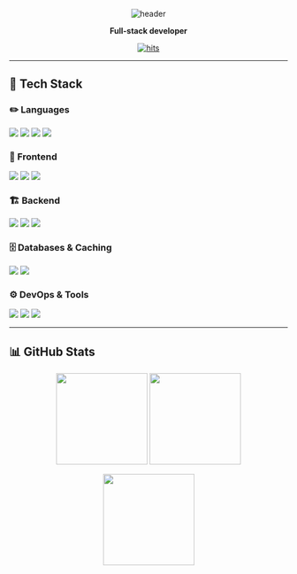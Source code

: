 <div align="center">

  ![header](https://capsule-render.vercel.app/api?type=waving&height=200&color=gradient&customColorList=10&text=Keddmon's%20GITHUB&reversal=false&fontColor=ffffff&fontAlignY=35&fontAlign=68&animation=fadeIn&rotate=0&fontSize=50&descAlign=60)

</div>

<p align="center">
  <strong>Full-stack developer</strong><br/>
</p>

<div align="center">

  [![hits](https://myhits.vercel.app/api/hit/https%3A%2F%2Fgithub.com%2FKeddmon?color=gray&label=hits&size=medium)](https://myhits.vercel.app)

</div>

<!--
## 🚀 About Me
- 🔭 Currently working on: **[Project Name]** – short one-line description.
- 🌱 Learning: **NestJS**, **LLM tooling**, **MLOps basics**.
- 💡 Interests: developer experience, real-time systems, generative AI.
- 🧪 Open to: collaborations on OSS and research-y side projects.
-->
---

## 🧰 Tech Stack

<!-- Tip: Group badges by area. Keep it scannable. -->

### ✏️ Languages
<p>
  <img src="https://img.shields.io/badge/JavaScript-%23F7DF1E.svg?style=for-the-badge&logo=javascript&logoColor=black"/>
  <img src="https://img.shields.io/badge/TypeScript-%233178C6.svg?style=for-the-badge&logo=typescript&logoColor=white"/>
  <img src="https://img.shields.io/badge/Python-%233776AB.svg?style=for-the-badge&logo=python&logoColor=white"/>
  <img src="https://img.shields.io/badge/java-%23007396.svg?&style=for-the-badge&logo=java&logoColor=white" />
</p>

### 🎨 Frontend
<p>
  <img src="https://img.shields.io/badge/React-%2361DAFB.svg?style=for-the-badge&logo=react&logoColor=black"/>
  <img src="https://img.shields.io/badge/css3-%231572B6.svg?&style=for-the-badge&logo=css3&logoColor=white" />
  <img src="https://img.shields.io/badge/TailwindCSS-38BDF8?style=for-the-badge&logo=tailwindcss&logoColor=white"/>
</p>

### 🏗️ Backend
<p>
  <img src="https://img.shields.io/badge/NestJS-%23E0234E.svg?style=for-the-badge&logo=nestjs&logoColor=white"/>
  <img src="https://img.shields.io/badge/Node.js-%23339933.svg?style=for-the-badge&logo=node.js&logoColor=white"/>
  <img src="https://img.shields.io/badge/FastAPI-009688?style=for-the-badge&logo=fastapi&logoColor=white"/>
</p>

### 🗄️ Databases & Caching
<p>
  <img src="https://img.shields.io/badge/MySQL-%234479A1.svg?style=for-the-badge&logo=mysql&logoColor=white"/>
  <img src="https://img.shields.io/badge/Redis-%23DC382D.svg?style=for-the-badge&logo=redis&logoColor=white"/>
</p>

### ⚙️ DevOps & Tools
<p>
  <img src="https://img.shields.io/badge/Docker-2496ED?style=for-the-badge&logo=docker&logoColor=white"/>
  <img src="https://img.shields.io/badge/Git-%23F05032.svg?style=for-the-badge&logo=git&logoColor=white"/>
  <img src="https://img.shields.io/badge/GitHub%20Actions-000000?style=for-the-badge&logo=githubactions&logoColor=white"/>
</p>


<!--
## 🌟 Highlights
- 🏆 **Competition / Award** – short line about what you achieved (YYYY).
- 📄 **Paper / Talk** – title @ venue (link).
- 🧩 **Open Source** – notable contributions (PRs/issues) to [repo](#) and [repo](#).
-->

<!--
## 📌 Featured Projects
> A few things I’m proud of. See more on my pinned repos.

- **[Project A](#)** – one-liner value prop.  
  _React • NestJS • MySQL • Redis • Docker_ – [Demo](#) | [Code](#)

- **[Project B](#)** – what it solves + results.  
  _Next.js • FastAPI • Postgres_ – [Demo](#) | [Code](#)

- **[Project C](#)** – brief impact/metrics if any.  
  _LLM • Vector DB • MLOps_ – [Post](#) | [Code](#)
-->
---

## 📊 GitHub Stats
<p align="center">
  <img height="165" src="https://github-readme-stats.vercel.app/api?username=Keddmon&show_icons=true&rank_icon=github&theme=transparent" />
  <img height="165" src="https://github-readme-stats.vercel.app/api/top-langs/?username=Keddmon&layout=compact&theme=transparent" />
</p>
<p align="center">
  <img height="165" src="https://streak-stats.demolab.com?user=Keddmon&theme=transparent" />
</p>

<!--
## ✍️ Writing & Talks (optional)
- **Post Title** – short description · [Link](#)
- **Talk Title** – event @ location (YYYY) · [Slides](#)
-->

<!--
## 🤝 Contact
<p>
  <a href="mailto:wnsdh03219@gmail.com.com"><img src="https://img.shields.io/badge/Email-%230078D4?style=for-the-badge&logo=gmail&logoColor=white"/></a>
  <a href="https://www.linkedin.com/in/your-id"><img src="https://img.shields.io/badge/LinkedIn-%230A66C2?style=for-the-badge&logo=linkedin&logoColor=white"/></a>
  <a href="https://keddmon.dev"><img src="https://img.shields.io/badge/Website-111111?style=for-the-badge&logo=firefox-browser&logoColor=white"/></a>
</p>
-->

<!--
## 🧩 Fun
- ⚡ One quirky fact about me.
- 🎯 2025 goal: Ship X, learn Y, share Z.
-->
